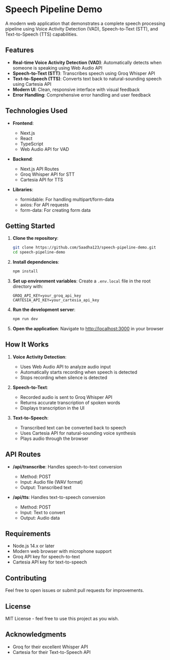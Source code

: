 # Speech Pipeline Demo

A modern web application that demonstrates a complete speech processing pipeline using Voice Activity Detection (VAD), Speech-to-Text (STT), and Text-to-Speech (TTS) capabilities.

## Features

- **Real-time Voice Activity Detection (VAD)**: Automatically detects when someone is speaking using Web Audio API
- **Speech-to-Text (STT)**: Transcribes speech using Groq Whisper API
- **Text-to-Speech (TTS)**: Converts text back to natural-sounding speech using Cartesia API
- **Modern UI**: Clean, responsive interface with visual feedback
- **Error Handling**: Comprehensive error handling and user feedback

## Technologies Used

- **Frontend**:
  - Next.js
  - React
  - TypeScript
  - Web Audio API for VAD

- **Backend**:
  - Next.js API Routes
  - Groq Whisper API for STT
  - Cartesia API for TTS

- **Libraries**:
  - formidable: For handling multipart/form-data
  - axios: For API requests
  - form-data: For creating form data

## Getting Started

1. **Clone the repository**:
   ```bash
   git clone https://github.com/Saadha123/speech-pipeline-demo.git
   cd speech-pipeline-demo
   ```

2. **Install dependencies**:
   ```bash
   npm install
   ```

3. **Set up environment variables**:
   Create a `.env.local` file in the root directory with:
   ```env
   GROQ_API_KEY=your_groq_api_key
   CARTESIA_API_KEY=your_cartesia_api_key
   ```

4. **Run the development server**:
   ```bash
   npm run dev
   ```

5. **Open the application**:
   Navigate to [http://localhost:3000](http://localhost:3000) in your browser

## How It Works

1. **Voice Activity Detection**:
   - Uses Web Audio API to analyze audio input
   - Automatically starts recording when speech is detected
   - Stops recording when silence is detected

2. **Speech-to-Text**:
   - Recorded audio is sent to Groq Whisper API
   - Returns accurate transcription of spoken words
   - Displays transcription in the UI

3. **Text-to-Speech**:
   - Transcribed text can be converted back to speech
   - Uses Cartesia API for natural-sounding voice synthesis
   - Plays audio through the browser

## API Routes

- **/api/transcribe**: Handles speech-to-text conversion
  - Method: POST
  - Input: Audio file (WAV format)
  - Output: Transcribed text

- **/api/tts**: Handles text-to-speech conversion
  - Method: POST
  - Input: Text to convert
  - Output: Audio data

## Requirements

- Node.js 14.x or later
- Modern web browser with microphone support
- Groq API key for speech-to-text
- Cartesia API key for text-to-speech

## Contributing

Feel free to open issues or submit pull requests for improvements.

## License

MIT License - feel free to use this project as you wish.

## Acknowledgments

- Groq for their excellent Whisper API
- Cartesia for their Text-to-Speech API
